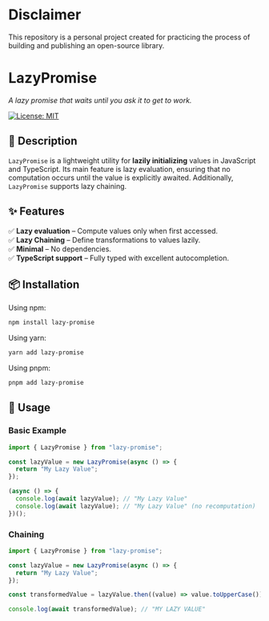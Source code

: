 # Disclaimer

This repository is a personal project created for practicing the process of building and publishing an open-source library.

# **LazyPromise**

_A lazy promise that waits until you ask it to get to work._

[![License: MIT](https://img.shields.io/badge/license-MIT-blue.svg)](https://opensource.org/licenses/MIT)

## **📌 Description**

`LazyPromise` is a lightweight utility for **lazily initializing** values in JavaScript and TypeScript. Its main feature is lazy evaluation, ensuring that no computation occurs until the value is explicitly awaited. Additionally, `LazyPromise` supports lazy chaining.

## **✨ Features**

✅ **Lazy evaluation** – Compute values only when first accessed.  
✅ **Lazy Chaining** – Define transformations to values lazily.  
✅ **Minimal** – No dependencies.  
✅ **TypeScript support** – Fully typed with excellent autocompletion.

## **📦 Installation**

Using npm:

```sh
npm install lazy-promise
```

Using yarn:

```sh
yarn add lazy-promise
```

Using pnpm:

```sh
pnpm add lazy-promise
```

## **🚀 Usage**

### **Basic Example**

```ts
import { LazyPromise } from "lazy-promise";

const lazyValue = new LazyPromise(async () => {
  return "My Lazy Value";
});

(async () => {
  console.log(await lazyValue); // "My Lazy Value"
  console.log(await lazyValue); // "My Lazy Value" (no recomputation)
})();
```

### **Chaining**

```ts
import { LazyPromise } from "lazy-promise";

const lazyValue = new LazyPromise(async () => {
  return "My Lazy Value";
});

const transformedValue = lazyValue.then((value) => value.toUpperCase());

console.log(await transformedValue); // "MY LAZY VALUE"
```
